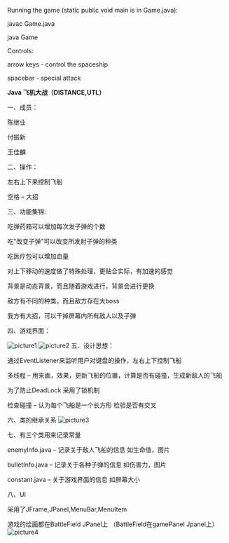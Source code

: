 Running the game (static public void main is in Game.java):

  javac Game.java

  java Game
  

Controls:

  arrow keys - control the spaceship

  spacebar - special attack

**Java 飞机大战（DISTANCE,UTL）**

一、成员：

陈继业

付振新

王佳麟

二、操作：

左右上下来控制飞船

空格 – 大招

三、功能集锦:

吃弹药箱可以增加每次发子弹的个数

吃&quot;改变子弹&quot;可以改变所发射子弹的种类

吃医疗包可以增加血量

对上下移动的速度做了特殊处理，更贴合实际，有加速的感觉

背景是动态背景，而且随着游戏进行，背景会进行更换

敌方有不同的种类，而且敌方存在大boss

我方有大招，可以干掉屏幕内所有敌人以及子弹

四、游戏界面：

![picture1](https://cloud.githubusercontent.com/assets/8156002/18005317/79f953b8-6bc3-11e6-80fc-c65ea1ca9cfa.png)
![picture2](https://cloud.githubusercontent.com/assets/8156002/18005316/79ec8d90-6bc3-11e6-92cf-9185a4d4263c.png)
五、设计思想：

通过EventListener来监听用户对键盘的操作，左右上下控制飞船

多线程 – 用来画，效果，更新飞船的位置，计算是否有碰撞，生成新敌人的飞船

为了防止DeadLock 采用了锁机制

检查碰撞 – 认为每个飞船是一个长方形 检验是否有交叉

六、类的继承关系
![picture3](https://cloud.githubusercontent.com/assets/8156002/18005315/79e94e14-6bc3-11e6-8477-72d93adf8ad4.png)

七、有三个类用来记录常量

enemyInfo.java – 记录关于敌人飞船的信息 如生命值，图片

bulletInfo.java – 记录关于各种子弹的信息 如伤害力，图片

constant.java – 关于游戏界面的信息 如屏幕大小

八、UI

采用了JFrame,JPanel,MenuBar,MenuItem

游戏的绘画都在BattleField JPanel上 （BattleField在gamePanel Jpanel上）
![picture4](https://cloud.githubusercontent.com/assets/8156002/18005314/79e15d62-6bc3-11e6-8dc3-0bf20474cab8.png)
